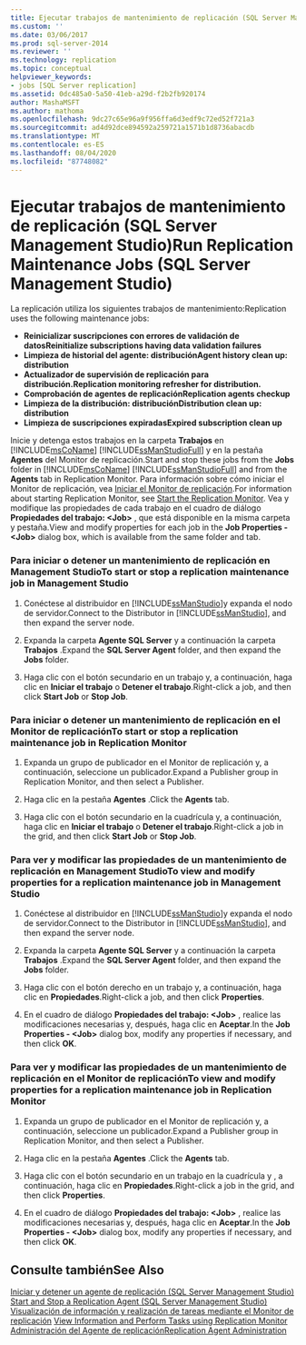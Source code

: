 ```yaml
---
title: Ejecutar trabajos de mantenimiento de replicación (SQL Server Management Studio) | Microsoft Docs
ms.custom: ''
ms.date: 03/06/2017
ms.prod: sql-server-2014
ms.reviewer: ''
ms.technology: replication
ms.topic: conceptual
helpviewer_keywords:
- jobs [SQL Server replication]
ms.assetid: 0dc485a0-5a50-41eb-a29d-f2b2fb920174
author: MashaMSFT
ms.author: mathoma
ms.openlocfilehash: 9dc27c65e96a9f956ffa6d3edf9c72ed52f721a3
ms.sourcegitcommit: ad4d92dce894592a259721a1571b1d8736abacdb
ms.translationtype: MT
ms.contentlocale: es-ES
ms.lasthandoff: 08/04/2020
ms.locfileid: "87748082"
---
```

# <a name="run-replication-maintenance-jobs-sql-server-management-studio"></a><span data-ttu-id="4899e-102">Ejecutar trabajos de mantenimiento de replicación (SQL Server Management Studio)</span><span class="sxs-lookup"><span data-stu-id="4899e-102">Run Replication Maintenance Jobs (SQL Server Management Studio)</span></span>
  <span data-ttu-id="4899e-103">La replicación utiliza los siguientes trabajos de mantenimiento:</span><span class="sxs-lookup"><span data-stu-id="4899e-103">Replication uses the following maintenance jobs:</span></span>  
  
-   <span data-ttu-id="4899e-104">**Reinicializar suscripciones con errores de validación de datos**</span><span class="sxs-lookup"><span data-stu-id="4899e-104">**Reinitialize subscriptions having data validation failures**</span></span>
-   <span data-ttu-id="4899e-105">**Limpieza de historial del agente: distribución**</span><span class="sxs-lookup"><span data-stu-id="4899e-105">**Agent history clean up: distribution**</span></span>
-   <span data-ttu-id="4899e-106">**Actualizador de supervisión de replicación para distribución.**</span><span class="sxs-lookup"><span data-stu-id="4899e-106">**Replication monitoring refresher for distribution.**</span></span>
-   <span data-ttu-id="4899e-107">**Comprobación de agentes de replicación**</span><span class="sxs-lookup"><span data-stu-id="4899e-107">**Replication agents checkup**</span></span>
-   <span data-ttu-id="4899e-108">**Limpieza de la distribución: distribución**</span><span class="sxs-lookup"><span data-stu-id="4899e-108">**Distribution clean up: distribution**</span></span>
-   <span data-ttu-id="4899e-109">**Limpieza de suscripciones expiradas**</span><span class="sxs-lookup"><span data-stu-id="4899e-109">**Expired subscription clean up**</span></span>  
  
 <span data-ttu-id="4899e-110">Inicie y detenga estos trabajos en la carpeta **Trabajos** en [!INCLUDE[msCoName](../../../includes/msconame-md.md)] [!INCLUDE[ssManStudioFull](../../../includes/ssmanstudiofull-md.md)] y en la pestaña **Agentes** del Monitor de replicación.</span><span class="sxs-lookup"><span data-stu-id="4899e-110">Start and stop these jobs from the **Jobs** folder in [!INCLUDE[msCoName](../../../includes/msconame-md.md)] [!INCLUDE[ssManStudioFull](../../../includes/ssmanstudiofull-md.md)] and from the **Agents** tab in Replication Monitor.</span></span> <span data-ttu-id="4899e-111">Para información sobre cómo iniciar el Monitor de replicación, vea [Iniciar el Monitor de replicación](../monitor/start-the-replication-monitor.md).</span><span class="sxs-lookup"><span data-stu-id="4899e-111">For information about starting Replication Monitor, see [Start the Replication Monitor](../monitor/start-the-replication-monitor.md).</span></span> <span data-ttu-id="4899e-112">Vea y modifique las propiedades de cada trabajo en el cuadro de diálogo **Propiedades del trabajo: \<Job>** , que está disponible en la misma carpeta y pestaña.</span><span class="sxs-lookup"><span data-stu-id="4899e-112">View and modify properties for each job in the **Job Properties - \<Job>** dialog box, which is available from the same folder and tab.</span></span>  
  
### <a name="to-start-or-stop-a-replication-maintenance-job-in-management-studio"></a><span data-ttu-id="4899e-113">Para iniciar o detener un mantenimiento de replicación en Management Studio</span><span class="sxs-lookup"><span data-stu-id="4899e-113">To start or stop a replication maintenance job in Management Studio</span></span>  
  
1.  <span data-ttu-id="4899e-114">Conéctese al distribuidor en [!INCLUDE[ssManStudio](../../../includes/ssmanstudio-md.md)]y expanda el nodo de servidor.</span><span class="sxs-lookup"><span data-stu-id="4899e-114">Connect to the Distributor in [!INCLUDE[ssManStudio](../../../includes/ssmanstudio-md.md)], and then expand the server node.</span></span>  
  
2.  <span data-ttu-id="4899e-115">Expanda la carpeta **Agente SQL Server** y a continuación la carpeta **Trabajos** .</span><span class="sxs-lookup"><span data-stu-id="4899e-115">Expand the **SQL Server Agent** folder, and then expand the **Jobs** folder.</span></span>  
  
3.  <span data-ttu-id="4899e-116">Haga clic con el botón secundario en un trabajo y, a continuación, haga clic en **Iniciar el trabajo** o **Detener el trabajo**.</span><span class="sxs-lookup"><span data-stu-id="4899e-116">Right-click a job, and then click **Start Job** or **Stop Job**.</span></span>  
  
### <a name="to-start-or-stop-a-replication-maintenance-job-in-replication-monitor"></a><span data-ttu-id="4899e-117">Para iniciar o detener un mantenimiento de replicación en el Monitor de replicación</span><span class="sxs-lookup"><span data-stu-id="4899e-117">To start or stop a replication maintenance job in Replication Monitor</span></span>  
  
1.  <span data-ttu-id="4899e-118">Expanda un grupo de publicador en el Monitor de replicación y, a continuación, seleccione un publicador.</span><span class="sxs-lookup"><span data-stu-id="4899e-118">Expand a Publisher group in Replication Monitor, and then select a Publisher.</span></span>  
  
2.  <span data-ttu-id="4899e-119">Haga clic en la pestaña **Agentes** .</span><span class="sxs-lookup"><span data-stu-id="4899e-119">Click the **Agents** tab.</span></span>  
  
3.  <span data-ttu-id="4899e-120">Haga clic con el botón secundario en la cuadrícula y, a continuación, haga clic en **Iniciar el trabajo** o **Detener el trabajo**.</span><span class="sxs-lookup"><span data-stu-id="4899e-120">Right-click a job in the grid, and then click **Start Job** or **Stop Job**.</span></span>  
  
### <a name="to-view-and-modify-properties-for-a-replication-maintenance-job-in-management-studio"></a><span data-ttu-id="4899e-121">Para ver y modificar las propiedades de un mantenimiento de replicación en Management Studio</span><span class="sxs-lookup"><span data-stu-id="4899e-121">To view and modify properties for a replication maintenance job in Management Studio</span></span>  
  
1.  <span data-ttu-id="4899e-122">Conéctese al distribuidor en [!INCLUDE[ssManStudio](../../../includes/ssmanstudio-md.md)]y expanda el nodo de servidor.</span><span class="sxs-lookup"><span data-stu-id="4899e-122">Connect to the Distributor in [!INCLUDE[ssManStudio](../../../includes/ssmanstudio-md.md)], and then expand the server node.</span></span>  
  
2.  <span data-ttu-id="4899e-123">Expanda la carpeta **Agente SQL Server** y a continuación la carpeta **Trabajos** .</span><span class="sxs-lookup"><span data-stu-id="4899e-123">Expand the **SQL Server Agent** folder, and then expand the **Jobs** folder.</span></span>  
  
3.  <span data-ttu-id="4899e-124">Haga clic con el botón derecho en un trabajo y, a continuación, haga clic en **Propiedades**.</span><span class="sxs-lookup"><span data-stu-id="4899e-124">Right-click a job, and then click **Properties**.</span></span>  
  
4.  <span data-ttu-id="4899e-125">En el cuadro de diálogo **Propiedades del trabajo: \<Job>** , realice las modificaciones necesarias y, después, haga clic en **Aceptar**.</span><span class="sxs-lookup"><span data-stu-id="4899e-125">In the **Job Properties - \<Job>** dialog box, modify any properties if necessary, and then click **OK**.</span></span>  
  
### <a name="to-view-and-modify-properties-for-a-replication-maintenance-job-in-replication-monitor"></a><span data-ttu-id="4899e-126">Para ver y modificar las propiedades de un mantenimiento de replicación en el Monitor de replicación</span><span class="sxs-lookup"><span data-stu-id="4899e-126">To view and modify properties for a replication maintenance job in Replication Monitor</span></span>  
  
1.  <span data-ttu-id="4899e-127">Expanda un grupo de publicador en el Monitor de replicación y, a continuación, seleccione un publicador.</span><span class="sxs-lookup"><span data-stu-id="4899e-127">Expand a Publisher group in Replication Monitor, and then select a Publisher.</span></span>  
  
2.  <span data-ttu-id="4899e-128">Haga clic en la pestaña **Agentes** .</span><span class="sxs-lookup"><span data-stu-id="4899e-128">Click the **Agents** tab.</span></span>  
  
3.  <span data-ttu-id="4899e-129">Haga clic con el botón secundario en un trabajo en la cuadrícula y , a continuación, haga clic en **Propiedades**.</span><span class="sxs-lookup"><span data-stu-id="4899e-129">Right-click a job in the grid, and then click **Properties**.</span></span>  
  
4.  <span data-ttu-id="4899e-130">En el cuadro de diálogo **Propiedades del trabajo: \<Job>** , realice las modificaciones necesarias y, después, haga clic en **Aceptar**.</span><span class="sxs-lookup"><span data-stu-id="4899e-130">In the **Job Properties - \<Job>** dialog box, modify any properties if necessary, and then click **OK**.</span></span>  
  
## <a name="see-also"></a><span data-ttu-id="4899e-131">Consulte también</span><span class="sxs-lookup"><span data-stu-id="4899e-131">See Also</span></span>  
 <span data-ttu-id="4899e-132">[Iniciar y detener un agente de replicación &#40;SQL Server Management Studio&#41;](../agents/start-and-stop-a-replication-agent-sql-server-management-studio.md) </span><span class="sxs-lookup"><span data-stu-id="4899e-132">[Start and Stop a Replication Agent &#40;SQL Server Management Studio&#41;](../agents/start-and-stop-a-replication-agent-sql-server-management-studio.md) </span></span>  
 <span data-ttu-id="4899e-133">[Visualización de información y realización de tareas mediante el Monitor de replicación](../monitor/view-information-and-perform-tasks-replication-monitor.md) </span><span class="sxs-lookup"><span data-stu-id="4899e-133">[View Information and Perform Tasks using Replication Monitor](../monitor/view-information-and-perform-tasks-replication-monitor.md) </span></span>  
 [<span data-ttu-id="4899e-134">Administración del Agente de replicación</span><span class="sxs-lookup"><span data-stu-id="4899e-134">Replication Agent Administration</span></span>](../agents/replication-agent-administration.md)  
  
  
